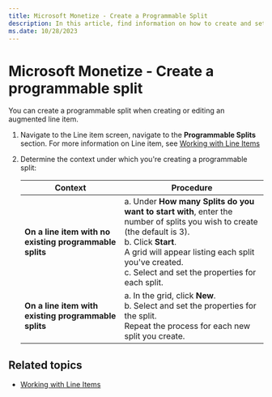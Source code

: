 ```yaml
---
title: Microsoft Monetize - Create a Programmable Split
description: In this article, find information on how to create and set up a programmable split.
ms.date: 10/28/2023
---
```


# Microsoft Monetize - Create a programmable split

You can create a programmable split when creating or editing an augmented line item.

1. Navigate to the Line item screen, navigate to the **Programmable Splits** section. For more information on Line item, see [Working with Line Items](working-with-line-items.md)

1. Determine the context under which you're creating a programmable split:

    | Context | Procedure |
    |---|---|
    | **On a line item with no existing programmable splits** | a. Under **How many Splits do you want to start with**, enter the number of splits you wish to create (the default is 3). <br> b. Click **Start**. <br> A grid will appear listing each split you've created. <br> c. Select and set the properties for each split. |
    | **On a line item with existing programmable splits** | a. In the grid, click **New**. <br> b. Select and set the properties for the split. <br> Repeat the process for each new split you create. |

## Related topics

- [Working with Line Items](working-with-line-items.md)